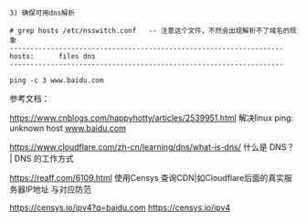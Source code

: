 ```
3) 确保可用dns解析 

# grep hosts /etc/nsswitch.conf   -- 注意这个文件，不然会出现解析不了域名的现象
------------------------------------------------------------------- 
hosts:      files dns 
------------------------------------------------------------------- 

ping -c 3 www.baidu.com 
```
参考文档：

https://www.cnblogs.com/happyhotty/articles/2539951.html  解决linux ping: unknown host www.baidu.com

https://www.cloudflare.com/zh-cn/learning/dns/what-is-dns/  什么是 DNS？ | DNS 的工作方式

https://reaff.com/6109.html   使用Censys 查询CDN|如Cloudflare后面的真实服务器IP地址 与对应防范

https://censys.io/ipv4?q=baidu.com  https://censys.io/ipv4
